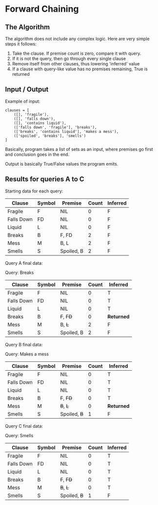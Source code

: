 # Forward Chaining

## The Algorithm
The algorithm does not include any complex logic. Here are very simple steps it follows:

1. Take the clause. If premise count is zero, compare it with query.
2. If it is not the query, then go through every single clause
3. Remove itself from other clauses, thus lowering 'inferred' value
4. If a clause with query-like value has no premises remaining, True is returned

## Input / Output
Example of input:

```
clauses = [
    ([], 'fragile'),
    ([], 'falls down'),
    ([], 'contains liquid'),
    (['falls down', 'fragile'], 'breaks'),
    (['breaks', 'contains liquid'], 'makes a mess'),
    (['spoiled', 'breaks'], 'smells')
]
```

Basically, program takes a list of sets as an input, where premises go first and conclusion goes in the end. 

Output is basically True/False values the program emits.

## Results for queries A to C
Starting data for each query:

| Clause     | Symbol | Premise    | Count | Inferred |
|------------|--------|------------|-------|----------|
| Fragile    | F      | NIL        | 0     | F        |
| Falls Down | FD     | NIL        | 0     | F        |
| Liquid     | L      | NIL        | 0     | F        |
| Breaks     | B      | F, FD      | 2     | F        |
| Mess       | M      | B, L       | 2     | F        |
| Smells     | S      | Spoiled, B | 2     | F        |

Query A final data:

Query: Breaks

| Clause     | Symbol | Premise    | Count | Inferred |
|------------|--------|------------|-------|----------|
| Fragile    | F      | NIL        | 0     | T        |
| Falls Down | FD     | NIL        | 0     | T        |
| Liquid     | L      | NIL        | 0     | T        |
| Breaks     | B      | ~~F~~, ~~FD~~      | 0     | **Returned**        |
| Mess       | M      | B, ~~L~~       |2     | F        |
| Smells     | S      | Spoiled, B | 2     | F        |

Query B final data:

Query: Makes a mess

| Clause     | Symbol | Premise    | Count | Inferred |
|------------|--------|------------|-------|----------|
| Fragile    | F      | NIL        | 0     | T        |
| Falls Down | FD     | NIL        | 0     | T        |
| Liquid     | L      | NIL        | 0     | T        |
| Breaks     | B      | ~~F~~, ~~FD~~      | 0     | T        |
| Mess       | M      | ~~B~~, ~~L~~       | 0     | **Returned**        |
| Smells     | S      | Spoiled, ~~B~~ | 1     | F        |

Query C final data:

Query: Smells

| Clause     | Symbol | Premise    | Count | Inferred |
|------------|--------|------------|-------|----------|
| Fragile    | F      | NIL        | 0     | T        |
| Falls Down | FD     | NIL        | 0     | T        |
| Liquid     | L      | NIL        | 0     | T        |
| Breaks     | B      | ~~F~~, ~~FD~~      | 0     | T        |
| Mess       | M      | ~~B~~, ~~L~~       | 0     | T        |
| Smells     | S      | Spoiled, ~~B~~ | 1     | F        |
